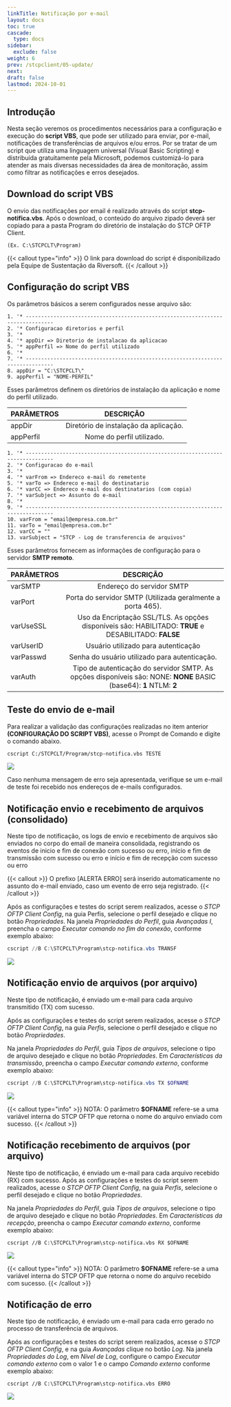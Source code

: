 ```yaml
---
linkTitle: Notificação por e-mail
layout: docs
toc: true
cascade:
  type: docs
sidebar:
  exclude: false
weight: 6
prev: /stcpclient/05-update/
next: 
draft: false
lastmod: 2024-10-01
---
```

## Introdução

Nesta seção veremos os procedimentos necessários para a configuração e execução do **script VBS**, que pode ser utilizado para enviar, por e-mail, notificações de transferências de arquivos e/ou erros.
Por se tratar de um script que utiliza uma linguagem universal (Visual Basic Scripting) e distribuída gratuitamente pela Microsoft, podemos customizá-lo para atender as mais diversas necessidades da área de monitoração, assim como filtrar as notificações e erros desejados.

## Download do script VBS

O envio das notificações por email é realizado através do script **stcp-notifica.vbs**. Após o download, o conteúdo do arquivo zipado deverá ser copiado para a pasta Program do diretório de instalação do STCP OFTP Client.

`(Ex. C:\STCPCLT\Program)`

{{< callout type="info" >}}
  O link para download do script é disponibilizado pela Equipe de Sustentação da Riversoft.
{{< /callout >}}

## Configuração do script VBS

Os parâmetros básicos a serem configurados nesse arquivo são:

```vb.net
1. '* -------------------------------------------------------------------------------
2. '* Configuracao diretorios e perfil
3. '*
4. '* appDir => Diretorio de instalacao da aplicacao
5. '* appPerfil => Nome do perfil utilizado
6. '*
7. '* -------------------------------------------------------------------------------
8. appDir = "C:\STCPCLT\"
9. appPerfil = "NOME-PERFIL"
```

Esses parâmetros definem os diretórios de instalação da aplicação e nome do perfil utilizado.

| PARÂMETROS |               DESCRIÇÃO               |
| :--------- | :-----------------------------------: |
| appDir     | Diretório de instalação da aplicação. |
| appPerfil  |       Nome do perfil utilizado.       |

```vb.net
1. '* -------------------------------------------------------------------------------
2. '* Configuracao do e-mail
3. '*
4. '* varFrom => Endereco e-mail do remetente
5. '* varTo => Endereco e-mail do destinatario
6. '* varCC => Endereco e-mail dos destinatarios (com copia)
7. '* varSubject => Assunto do e-mail
8. '*
9. '* -------------------------------------------------------------------------------
10. varFrom = "email@empresa.com.br"
11. varTo = "email@empresa.com.br"
12. varCC = ""
13. varSubject = "STCP - Log de transferencia de arquivos"
```

Esses parâmetros fornecem as informações de configuração para o servidor **SMTP remoto**.

| PARÂMETROS |                                                     DESCRIÇÃO                                                      |
| :--------- | :----------------------------------------------------------------------------------------------------------------: |
| varSMTP    |                                             Endereço do servidor SMTP                                              |
| varPort    |                             Porta do servidor SMTP (Utilizada geralmente a porta 465).                             |
| varUseSSL  |       Uso da Encriptação SSL/TLS. As opções disponíveis são: HABILITADO: **TRUE** e DESABILITADO: **FALSE**        |
| varUserID  |                                        Usuário utilizado para autenticação                                         |
| varPasswd  |                                   Senha do usuário utilizado para autenticação.                                    |
| varAuth    | Tipo de autenticação do servidor SMTP. As opções disponíveis são: NONE: **NONE** BASIC (base64): **1** NTLM: **2** |

## Teste do envio de e-mail

Para realizar a validação das configurações realizadas no item anterior **(CONFIGURAÇÃO DO SCRIPT VBS)**, acesse o Prompt de Comando e digite o comando abaixo.

```sh
cscript C:/STCPCLT/Program/stcp-notifica.vbs TESTE
```

![](img/img-01.png)

Caso nenhuma mensagem de erro seja apresentada, verifique se um e-mail de teste foi recebido nos endereços de e-mails configurados.

## Notificação envio e recebimento de arquivos (consolidado)

Neste tipo de notificação, os logs de envio e recebimento de arquivos são enviados no corpo do email de maneira consolidada, registrando os eventos de inicio e fim de conexão com sucesso ou erro, início e fim de transmissão com sucesso ou erro e início e fim de recepção com sucesso ou erro

{{< callout >}}
  O prefixo [ALERTA ERRO] será inserido automaticamente no assunto do e-mail
  enviado, caso um evento de erro seja registrado.
{{< /callout >}}

Após as configurações e testes do script serem realizados, acesse o _STCP OFTP Client Config_, na guia Perfis, selecione o perfil desejado e clique no botão _Propriedades_. Na janela _Propriedades do Perfil_, guia _Avançadas I_, preencha o campo _Executar comando no fim da conexão_, conforme exemplo abaixo:

```powershell
cscript //B C:\STCPCLT\Program\stcp-notifica.vbs TRANSF
```

![](img/img-02.png)

## Notificação envio de arquivos (por arquivo)

Neste tipo de notificação, é enviado um e-mail para cada arquivo transmitido (TX) com sucesso.

Após as configurações e testes do script serem realizados, acesse o _STCP OFTP Client Config_, na guia _Perfis_, selecione o perfil desejado e clique no botão _Propriedades_.

Na janela _Propriedades do Perfil_, guia _Tipos de arquivos_, selecione o tipo de arquivo desejado e clique no botão _Propriedades_. Em _Características da transmissão_, preencha o campo _Executar comando externo_, conforme exemplo abaixo:

```powershell
cscript //B C:\STCPCLT\Program\stcp-notifica.vbs TX $OFNAME
```

![](img/img-03.png)

{{< callout type="info" >}}
 NOTA: O parâmetro **$OFNAME** refere-se a uma variável interna do STCP OFTP que retorna o nome do arquivo enviado com sucesso.
{{< /callout >}}


## Notificação recebimento de arquivos (por arquivo)

Neste tipo de notificação, é enviado um e-mail para cada arquivo recebido (RX) com sucesso. Após as configurações e testes do script serem realizados, acesse o _STCP OFTP Client Config_, na guia _Perfis_, selecione o perfil desejado e clique no botão _Propriedades_.

Na janela _Propriedades do Perfil_, guia _Tipos de arquivos_, selecione o tipo de arquivo desejado e clique no botão _Propriedades_. Em _Características da recepção_, preencha o campo _Executar comando externo_, conforme exemplo abaixo:

```
cscript //B C:\STCPCLT\Program\stcp-notifica.vbs RX $OFNAME
```

![](img/img-04.png)

{{< callout type="info" >}}
NOTA: O parâmetro **$OFNAME** refere-se a uma variável interna do STCP OFTP que retorna o nome do arquivo recebido com sucesso.
{{< /callout >}}

## Notificação de erro

Neste tipo de notificação, é enviado um e-mail para cada erro gerado no processo de transferência de arquivos.

Após as configurações e testes do script serem realizados, acesse o _STCP OFTP Client Config_, e na guia _Avançadas_ clique no botão _Log_. Na janela _Propriedades do Log_, em _Nível de Log_, configure o campo _Executar comando externo_ com o valor 1 e o campo _Comando externo_ conforme exemplo abaixo:

```
cscript //B C:\STCPCLT\Program\stcp-notifica.vbs ERRO
```

![](img/img-05.png)




